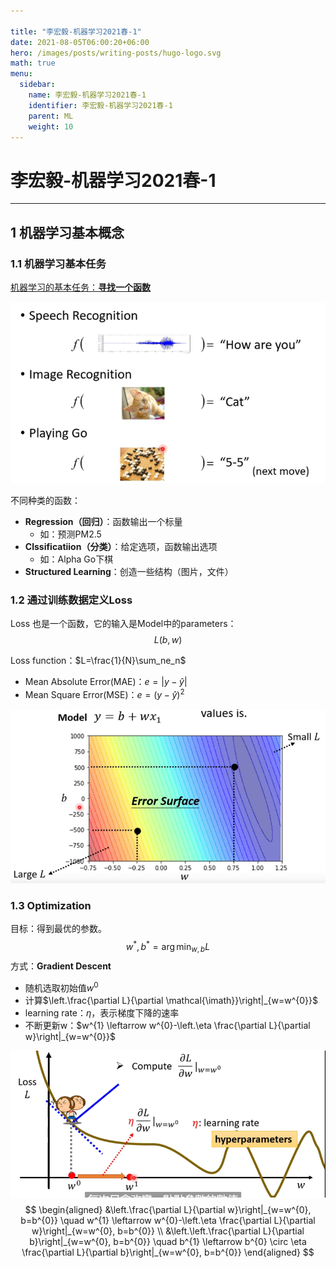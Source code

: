```yaml
---

title: "李宏毅-机器学习2021春-1"
date: 2021-08-05T06:00:20+06:00
hero: /images/posts/writing-posts/hugo-logo.svg
math: true
menu:
  sidebar:
    name: 李宏毅-机器学习2021春-1
    identifier: 李宏毅-机器学习2021春-1
    parent: ML
    weight: 10
---
```


# 李宏毅-机器学习2021春-1

---

## 1 机器学习基本概念

### 1.1 机器学习基本任务

<u>机器学习的基本任务：**寻找一个函数**</u>

![image-20211015162826661](../../../static/images/posts/ML/image-20211015162826661.png)

不同种类的函数：

* **Regression（回归）**：函数输出一个标量
  * 如：预测PM2.5
* **Clssificatiion（分类）**：给定选项，函数输出选项
  * 如：Alpha Go下棋
* **Structured Learning**：创造一些结构（图片，文件）

### 1.2 通过训练数据定义Loss

Loss 也是一个函数，它的输入是Model中的parameters：
$$
L(b,w)
$$

Loss function：$L=\frac{1}{N}\sum_ne_n$

* Mean Absolute Error(MAE)：$e=|y-\hat{y}|$
* Mean Square Error(MSE)：$e=(y-\hat{y})^2$

![image-20211015164043176](../../../static/images/posts/ML/image-20211015164043176.png)

### 1.3 Optimization

目标：得到最优的参数。
$$
w^{*}, b^{*}=\arg \min _{w, b} L
$$
方式：**Gradient Descent**

* 随机选取初始值$w^0$
* 计算$\left.\frac{\partial L}{\partial \mathcal{\imath}}\right|_{w=w^{0}}$
* learning rate：$\eta$，表示梯度下降的速率
* 不断更新w：$w^{1} \leftarrow w^{0}-\left.\eta \frac{\partial L}{\partial w}\right|_{w=w^{0}}$

![image-20211015164644911](../../../static/images/posts/ML/image-20211015164644911.png)
$$
\begin{aligned}
&\left.\frac{\partial L}{\partial w}\right|_{w=w^{0}, b=b^{0}} \quad w^{1} \leftarrow w^{0}-\left.\eta \frac{\partial L}{\partial w}\right|_{w=w^{0}, b=b^{0}} \\
&\left.\left.\frac{\partial L}{\partial b}\right|_{w=w^{0}, b=b^{0}} \quad b^{1} \leftarrow b^{0} \circ \eta \frac{\partial L}{\partial b}\right|_{w=w^{0}, b=b^{0}}
\end{aligned}
$$








